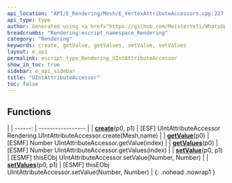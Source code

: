 ```yaml
---
api_location: "API/E_Rendering/Mesh/E_VertexAttributeAccessors.cpp:227:18"
api_type: type
author: Generated using <a href="https://github.com/MeisterYeti/WhatsUpDoc">WhatsUpDoc</a>
breadcrumbs: "Rendering:escript_namespace_Rendering"
category: "Rendering"
keywords: create, getValue, getValues, setValue, setValues
layout: e_api
permalink: escript_type_Rendering_UIntAttributeAccessor
show_in_toc: true
sidebar: e_api_sidebar
title: "UIntAttributeAccessor"
toc: false
---
```


## Functions

|
| ------: | ----------------- |
| **[create](classRendering_1_1UIntAttributeAccessor#classRendering_1_1UIntAttributeAccessor_1aca3fc89a11942128c86e441c20dc9829)**(p0, p1) | [ESF] UIntAttributeAccessor Rendering.UIntAttributeAccessor.create(Mesh,name) |
| **[getValue](classRendering_1_1UIntAttributeAccessor#classRendering_1_1UIntAttributeAccessor_1a4d71aeb7ea916dd75ffe0b3fc235865a)**(p0) | [ESMF] Number UIntAttributeAccessor.getValue(index) |
| **[getValues](classRendering_1_1UIntAttributeAccessor#classRendering_1_1UIntAttributeAccessor_1ad58e648fa88b4a93f6fea8ab0cf37a55)**(p0) | [ESMF] Number UIntAttributeAccessor.getValues(index) |
| **[setValue](classRendering_1_1UIntAttributeAccessor#classRendering_1_1UIntAttributeAccessor_1a8b55b637f61f81cd914a211849832150)**(p0, p1) | [ESMF] thisEObj UIntAttributeAccessor.setValue(Number, Number) |
| **[setValues](classRendering_1_1UIntAttributeAccessor#classRendering_1_1UIntAttributeAccessor_1acdddb5b5aff9237ef32c0f30c17529aa)**(p0, p1) | [ESMF] thisEObj UIntAttributeAccessor.setValue(Number, Number) |
{: .nohead .nowrap1 }
